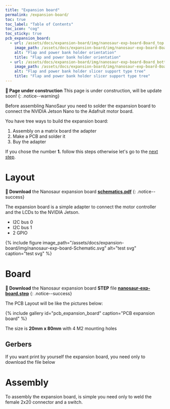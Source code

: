 ```yaml
---
title: "Expansion board"
permalink: /expansion-board/
toc: true
toc_label: "Table of Contents"
toc_icon: "cog"
toc_sticky: true
pcb_expansion_board:
  - url: /assets/docs/expansion-board/img/nanosaur-exp-board-Board_top.svg
    image_path: /assets/docs/expansion-board/img/nanosaur-exp-board-Board_top.svg
    alt: "Flap and power bank holder orientation"
    title: "Flap and power bank holder orientation"
  - url: /assets/docs/expansion-board/img/nanosaur-exp-board-Board_bottom.svg
    image_path: /assets/docs/expansion-board/img/nanosaur-exp-board-Board_bottom.svg
    alt: "Flap and power bank holder slicer support type tree"
    title: "Flap and power bank holder slicer support type tree"
---
```


**:construction: Page under construction** This page is under construction, will be update soon!
{: .notice--warning}

Before assembling NanoSaur you need to solder the expansion board to connect the NVIDIA Jetson Nano to the Adafruit motor board.

You have tree ways to build the expansion board:
1. Assembly on a matrix board the adapter
2. Make a PCB and solder it
3. Buy the adapter

If you chose the number **1.** follow this steps otherwise let's go to the [next step](/assembly).

# Layout

**:floppy_disk: Download** the Nanosaur expansion board [**schematics.pdf**](https://github.com/rnanosaur/nanosaur-exp-board/releases/latest/download/combined.pdf)
{: .notice--success}

The expansion board is a simple adapter to connect the motor controller and the LCDs to the NVIDIA Jetson.

* I2C bus 0
* I2C bus 1
* 2 GPIO

{% include figure image_path="/assets/docs/expansion-board/img/nanosaur-exp-board-Schematic.svg" alt="test svg" caption="test svg" %}

# Board

**:floppy_disk: Download** the Nanosaur expansion board **STEP** file [**nanosaur-exp-board.step**](https://github.com/rnanosaur/nanosaur-exp-board/releases/latest/download/nanosaur-exp-board.step)
{: .notice--success}

The PCB Layout will be like the pictures below:

{% include gallery id="pcb_expansion_board" caption="PCB expansion board" %}

The size is **20mm x 80mm** with 4 M2 mounting holes

## Gerbers

If you want print by yourself the expansion board, you need only to download the file below

# Assembly

To assembly the expansion board, is simple you need only to weld the female 2x20 connector and a switch.